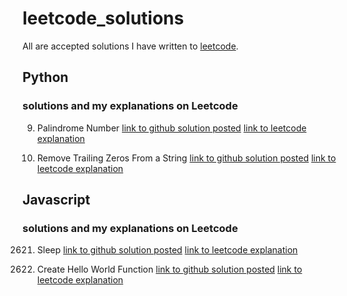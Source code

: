 # leetcode_solutions
All are accepted solutions I have written to [leetcode](https://leetcode.com/).

## Python
### solutions and my explanations on Leetcode
9. Palindrome Number [link to github solution posted](https://github.com/francescorn/leetcode_solutions/blob/main/9_palindrome_number.py)
[link to leetcode explanation](https://leetcode.com/problems/palindrome-number/solutions/3591298/easy-simple-python3-solution-beats-95/)

2710. Remove Trailing Zeros From a String [link to github solution posted](https://github.com/francescorn/leetcode_solutions/blob/main/2710_Remove_Trailing_Zeros_From_a_String.py)
[link to leetcode explanation](https://leetcode.com/problems/remove-trailing-zeros-from-a-string/solutions/3593378/two-easy-simple-python3-solutions-beat-over-90/)


## Javascript
### solutions and my explanations on Leetcode
2621. Sleep [link to github solution posted](https://github.com/francescorn/leetcode_solutions/blob/main/2621_Sleep.js)
[link to leetcode explanation](https://leetcode.com/problems/sleep/solutions/3883019/two-easy-and-short-solutions-javascript-beats-over-90-return-instead-of-await/)

2667. Create Hello World Function [link to github solution posted](https://github.com/francescorn/leetcode_solutions/blob/main/2667_Create_Hello_World_Function.js)
[link to leetcode explanation](https://leetcode.com/problems/create-hello-world-function/solutions/3882950/two-easy-short-solutions-beat-over-90-using-return/)
